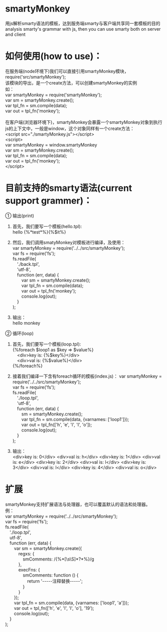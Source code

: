 # smartyMonkey
用js解析smarty语法的模板，达到服务端smarty与客户端共享同一套模板的目的<br/>
analysis smarty's grammar with js, then you can use smarty both on server and client

# 如何使用(how to use)：
在服务端(node环境下)我们可以直接引用smartyMonkey模块，require('src/smartyMonkey');<br/>
该模块的导出，是一个create方法，可以创建smartyMonkey的实例<br/>
如：<br/>
var smartyMonkey = require('smartyMonkey');<br/>
var sm = smartyMonkey.create();<br/>
var tpl_fn = sm.compile(data);<br/>
var out = tpl_fn('monkey');<br/>
<br/>
在客户端(浏览器环境下)，smartyMonkey会暴露一个smartyMonkey对象到执行js的上下文中，一般是window，这个对象同样有一个create方法：<br/>
&#60;script src=&#34;.&#47;smartyMonkey.js&#34;&#62;&#60;&#47;script&#62;<br/>
&#60;script&#62;<br/>
var smartyMonkey = window.smartyMonkey<br/>
var sm = smartyMonkey.create();<br/>
var tpl_fn = sm.compile(data);<br/>
var out = tpl_fn('monkey');<br/>
&#60;&#47;script&#62;


# 目前支持的smarty语法(current support grammer)：
① 输出(print)<br/>
1. 首先，我们要写一个模板(hello.tpl):<br/>
    hello {%\*test\*%}{%$it%}

2. 然后，我们调用smatyMonkey对模板进行编译，及使用：<br/>
var smartyMonkey = require('../../src/smartyMonkey');<br/>
var fs = require('fs');<br/>
fs.readFile(<br/>
&emsp;'./back.tpl',<br/>
&emsp;'utf-8',<br/>
&emsp;function (err, data) {<br/>
&emsp;&emsp;var sm = smartyMonkey.create();<br/>
&emsp;&emsp;var tpl_fn = sm.compile(data);<br/>
&emsp;&emsp;var out = tpl_fn('monkey');<br/>
&emsp;&emsp;console.log(out);<br/>
&emsp;}<br/>
);<br/>


3. 输出：<br/>
hello monkey

② 循环(loop)<br/>
1. 首先，我们要写一个模板(loop.tpl):<br/>
{%foreach $loop1 as $key => $value%}<br/>
&emsp;&lt;div&gt;key is: {%$key%}&lt;/div&gt;<br/>
&emsp;&lt;div&gt;val is: {%$value%}&lt;/div&gt;<br/>
{%/foreach%}<br/>

2. 接着我们编译一下含有foreach循环的模板(index.js)：
var smartyMonkey = require('../../src/smartyMonkey');<br/>
var fs = require('fs');<br/>
fs.readFile(<br/>
&emsp;'./loop.tpl',<br/>
&emsp;'utf-8',<br/>
&emsp;function (err, data) {<br/>
&emsp;&emsp;sm = smartyMonkey.create();<br/>
&emsp;&emsp;var tpl_fn = sm.compile(data, {varnames: ['loop1']});<br/>
&emsp;&emsp;var out = tpl_fn(['h', 'e', 'l', 'l', 'o']);<br/>
&emsp;&emsp;console.log(out);<br/>
&emsp;}<br/>
);<br/>

3. 输出：<br/>
&#60;div&#62;key is: 0&#60;&#47;div&#62; &#60;div&#62;val is: h&#60;&#47;div&#62; &#60;div&#62;key is: 1&#60;&#47;div&#62; &#60;div&#62;val is: e&#60;&#47;div&#62; &#60;div&#62;key is: 2&#60;&#47;div&#62; &#60;div&#62;val is: l&#60;&#47;div&#62; &#60;div&#62;key is: 3&#60;&#47;div&#62; &#60;div&#62;val is: l&#60;&#47;div&#62; &#60;div&#62;key is: 4&#60;&#47;div&#62; &#60;div&#62;val is: o&#60;&#47;div&#62;


# 扩展
smartyMonkey支持扩展语法与处理器，也可以覆盖默认的语法和处理器。<br/>
例：<br/>
var smartyMonkey = require('../../src/smartyMonkey');<br/>
var fs = require('fs');<br/>
fs.readFile(<br/>
&emsp;'./loop.tpl',<br/>
&emsp;utf-8',<br/>
&emsp;function (err, data) {<br/>
&emsp;&emsp;var sm = smartyMonkey.create({<br/>
&emsp;&emsp;&emsp;regxs: {<br/>
&emsp;&emsp;&emsp;&emsp;smComments: /\{\%\*[\s\S]*?\*\%\}/g<br/>
&emsp;&emsp;&emsp;},<br/>
&emsp;&emsp;&emsp;execFns: {<br/>
&emsp;&emsp;&emsp;&emsp;smComments: function () {<br/>
&emsp;&emsp;&emsp;&emsp;&emsp;return '-----注释替换-----';<br/>
&emsp;&emsp;&emsp;&emsp;}<br/>
&emsp;&emsp;&emsp;}<br/>
&emsp;&emsp;});<br/>
&emsp;&emsp;var tpl_fn = sm.compile(data, {varnames: ['loop1', 'a']});<br/>
&emsp;&emsp;var out = tpl_fn(['h', 'e', 'l', 'l', 'o'], '19');<br/>
&emsp;&emsp;console.log(out);<br/>
&emsp;}<br/> 
);<br/>
